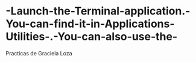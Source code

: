 # -Launch-the-Terminal-application.-You-can-find-it-in-Applications-Utilities-.-You-can-also-use-the-
Practicas de Graciela Loza
